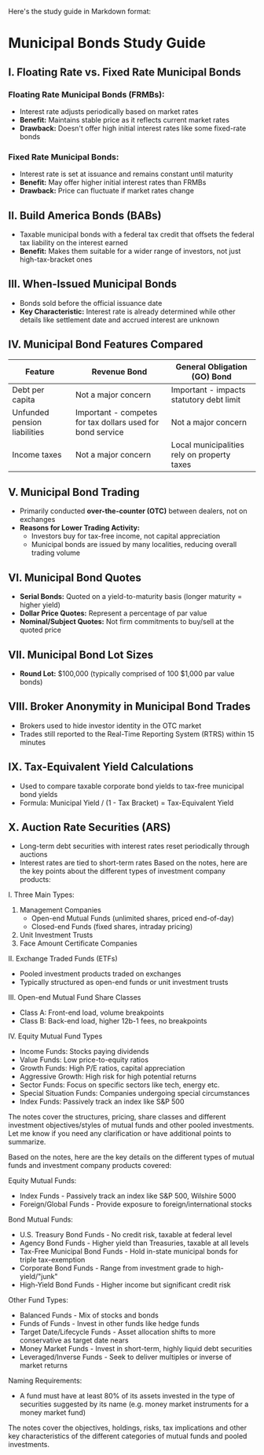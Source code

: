 Here's the study guide in Markdown format:

# Municipal Bonds Study Guide

## I. Floating Rate vs. Fixed Rate Municipal Bonds

### Floating Rate Municipal Bonds (FRMBs):
- Interest rate adjusts periodically based on market rates
- **Benefit:** Maintains stable price as it reflects current market rates
- **Drawback:** Doesn't offer high initial interest rates like some fixed-rate bonds

### Fixed Rate Municipal Bonds:
- Interest rate is set at issuance and remains constant until maturity
- **Benefit:** May offer higher initial interest rates than FRMBs
- **Drawback:** Price can fluctuate if market rates change

## II. Build America Bonds (BABs)
- Taxable municipal bonds with a federal tax credit that offsets the federal tax liability on the interest earned
- **Benefit:** Makes them suitable for a wider range of investors, not just high-tax-bracket ones

## III. When-Issued Municipal Bonds
- Bonds sold before the official issuance date
- **Key Characteristic:** Interest rate is already determined while other details like settlement date and accrued interest are unknown

## IV. Municipal Bond Features Compared

| Feature | Revenue Bond | General Obligation (GO) Bond |
|---------|--------------|------------------------------|
| Debt per capita | Not a major concern | Important - impacts statutory debt limit |
| Unfunded pension liabilities | Important - competes for tax dollars used for bond service | Not a major concern |
| Income taxes | Not a major concern | Local municipalities rely on property taxes |

## V. Municipal Bond Trading
- Primarily conducted **over-the-counter (OTC)** between dealers, not on exchanges
- **Reasons for Lower Trading Activity:**
  - Investors buy for tax-free income, not capital appreciation
  - Municipal bonds are issued by many localities, reducing overall trading volume

## VI. Municipal Bond Quotes
- **Serial Bonds:** Quoted on a yield-to-maturity basis (longer maturity = higher yield)
- **Dollar Price Quotes:** Represent a percentage of par value
- **Nominal/Subject Quotes:** Not firm commitments to buy/sell at the quoted price

## VII. Municipal Bond Lot Sizes
- **Round Lot:** $100,000 (typically comprised of 100 $1,000 par value bonds)

## VIII. Broker Anonymity in Municipal Bond Trades
- Brokers used to hide investor identity in the OTC market
- Trades still reported to the Real-Time Reporting System (RTRS) within 15 minutes

## IX. Tax-Equivalent Yield Calculations
- Used to compare taxable corporate bond yields to tax-free municipal bond yields
- Formula: Municipal Yield / (1 - Tax Bracket) = Tax-Equivalent Yield

## X. Auction Rate Securities (ARS)
- Long-term debt securities with interest rates reset periodically through auctions
- Interest rates are tied to short-term rates
Based on the notes, here are the key points about the different types of investment company products:


I. Three Main Types:
   1. Management Companies 
      - Open-end Mutual Funds (unlimited shares, priced end-of-day)
      - Closed-end Funds (fixed shares, intraday pricing)
   2. Unit Investment Trusts
   3. Face Amount Certificate Companies

II. Exchange Traded Funds (ETFs)
   - Pooled investment products traded on exchanges 
   - Typically structured as open-end funds or unit investment trusts

III. Open-end Mutual Fund Share Classes
   - Class A: Front-end load, volume breakpoints
   - Class B: Back-end load, higher 12b-1 fees, no breakpoints  

IV. Equity Mutual Fund Types
   - Income Funds: Stocks paying dividends
   - Value Funds: Low price-to-equity ratios
   - Growth Funds: High P/E ratios, capital appreciation 
   - Aggressive Growth: High risk for high potential returns
   - Sector Funds: Focus on specific sectors like tech, energy etc.
   - Special Situation Funds: Companies undergoing special circumstances  
   - Index Funds: Passively track an index like S&P 500

The notes cover the structures, pricing, share classes and different investment objectives/styles of mutual funds and other pooled investments. Let me know if you need any clarification or have additional points to summarize.

Based on the notes, here are the key details on the different types of mutual funds and investment company products covered:

Equity Mutual Funds:
- Index Funds - Passively track an index like S&P 500, Wilshire 5000 
- Foreign/Global Funds - Provide exposure to foreign/international stocks

Bond Mutual Funds:
- U.S. Treasury Bond Funds - No credit risk, taxable at federal level
- Agency Bond Funds - Higher yield than Treasuries, taxable at all levels
- Tax-Free Municipal Bond Funds - Hold in-state municipal bonds for triple tax-exemption
- Corporate Bond Funds - Range from investment grade to high-yield/"junk" 
- High-Yield Bond Funds - Higher income but significant credit risk

Other Fund Types:
- Balanced Funds - Mix of stocks and bonds
- Funds of Funds - Invest in other funds like hedge funds 
- Target Date/Lifecycle Funds - Asset allocation shifts to more conservative as target date nears
- Money Market Funds - Invest in short-term, highly liquid debt securities
- Leveraged/Inverse Funds - Seek to deliver multiples or inverse of market returns

Naming Requirements:
- A fund must have at least 80% of its assets invested in the type of securities suggested by its name (e.g. money market instruments for a money market fund)

The notes cover the objectives, holdings, risks, tax implications and other key characteristics of the different categories of mutual funds and pooled investments.